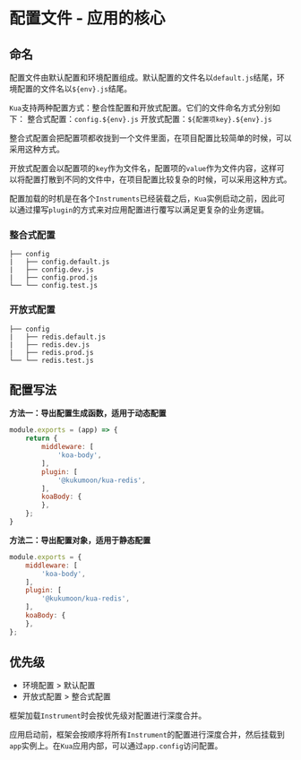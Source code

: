 # 配置文件 - 应用的核心

## 命名
配置文件由默认配置和环境配置组成。默认配置的文件名以`default.js`结尾，环境配置的文件名以`${env}.js`结尾。

`Kua`支持两种配置方式：整合性配置和开放式配置。它们的文件命名方式分别如下：
整合式配置：`config.${env}.js`
开放式配置：`${配置项key}.${env}.js`

整合式配置会把配置项都收拢到一个文件里面，在项目配置比较简单的时候，可以采用这种方式。

开放式配置会以配置项的`key`作为文件名，配置项的`value`作为文件内容，这样可以将配置打散到不同的文件中，在项目配置比较复杂的时候，可以采用这种方式。

配置加载的时机是在各个`Instruments`已经装载之后，`Kua`实例启动之前，因此可以通过攥写`plugin`的方式来对应用配置进行覆写以满足更复杂的业务逻辑。

### 整合式配置
```
├── config
|   ├── config.default.js
|   ├── config.dev.js
|   ├── config.prod.js
└── └── config.test.js
```

### 开放式配置
```
├── config
|   ├── redis.default.js
|   ├── redis.dev.js
|   ├── redis.prod.js
└── └── redis.test.js
```

## 配置写法
**方法一：导出配置生成函数，适用于动态配置**
```js
module.exports = (app) => {
    return {
        middleware: [
            'koa-body',
        ],
        plugin: [
            '@kukumoon/kua-redis',
        ],
        koaBody: {
        },
    };
}
```

**方法二：导出配置对象，适用于静态配置**
```js
module.exports = {
    middleware: [
        'koa-body',
    ],
    plugin: [
        '@kukumoon/kua-redis',
    ],
    koaBody: {
    },
};
```

## 优先级
- 环境配置 > 默认配置
- 开放式配置 > 整合式配置

框架加载`Instrument`时会按优先级对配置进行深度合并。

应用启动前，框架会按顺序将所有`Instrument`的配置进行深度合并，然后挂载到`app`实例上。在`Kua`应用内部，可以通过`app.config`访问配置。
